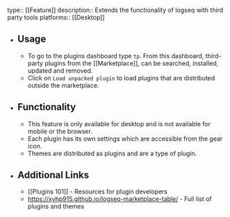 type:: [[Feature]]
description:: Extends the functionality of logseq with third party tools
platforms:: [[Desktop]]

- ## Usage
	- To go to the plugins dashboard type `tp`. From this dashboard, third-party plugins from the [[Marketplace]], can be searched, installed, updated and removed.
	- Click on `Load unpacked plugin` to load plugins that are distributed outside the marketplace.
- ## Functionality
	- This feature is only available for desktop and is not available for mobile or the browser.
	- Each plugin has its own settings which are accessible from the gear icon.
	- Themes are distributed as plugins and are a type of plugin.
- ## Additional Links
	- [[Plugins 101]] - Resources for plugin developers
	- https://xyhp915.github.io/logseq-marketplace-table/ - Full list of plugins and themes